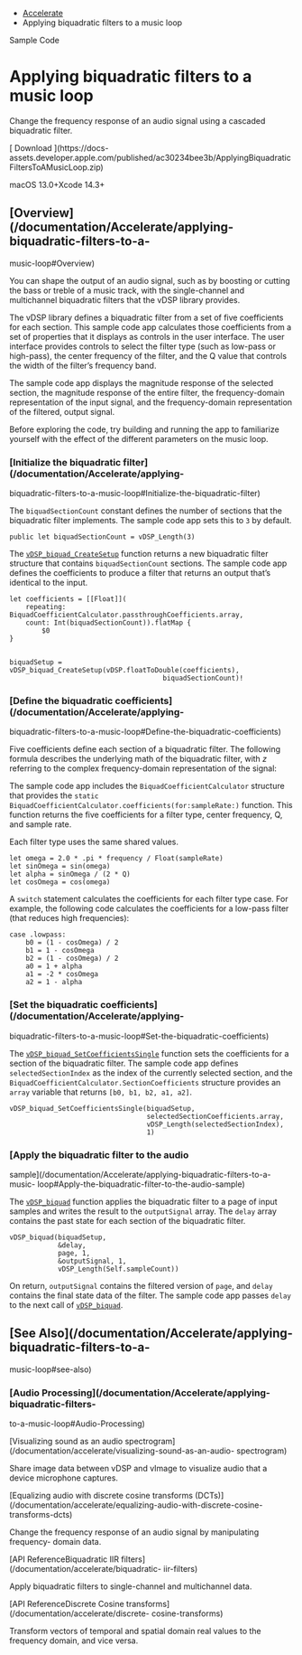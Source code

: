   * [ Accelerate ](/documentation/accelerate)
  * Applying biquadratic filters to a music loop 

Sample Code

# Applying biquadratic filters to a music loop

Change the frequency response of an audio signal using a cascaded biquadratic
filter.

[ Download ](https://docs-
assets.developer.apple.com/published/ac30234bee3b/ApplyingBiquadraticFiltersToAMusicLoop.zip)

macOS 13.0+Xcode 14.3+

## [Overview](/documentation/Accelerate/applying-biquadratic-filters-to-a-
music-loop#Overview)

You can shape the output of an audio signal, such as by boosting or cutting
the bass or treble of a music track, with the single-channel and multichannel
biquadratic filters that the vDSP library provides.

The vDSP library defines a biquadratic filter from a set of five coefficients
for each section. This sample code app calculates those coefficients from a
set of properties that it displays as controls in the user interface. The user
interface provides controls to select the filter type (such as low-pass or
high-pass), the center frequency of the filter, and the Q value that controls
the width of the filter’s frequency band.

The sample code app displays the magnitude response of the selected section,
the magnitude response of the entire filter, the frequency-domain
representation of the input signal, and the frequency-domain representation of
the filtered, output signal.

Before exploring the code, try building and running the app to familiarize
yourself with the effect of the different parameters on the music loop.

### [Initialize the biquadratic filter](/documentation/Accelerate/applying-
biquadratic-filters-to-a-music-loop#Initialize-the-biquadratic-filter)

The `biquadSectionCount` constant defines the number of sections that the
biquadratic filter implements. The sample code app sets this to `3` by
default.

    
    
    public let biquadSectionCount = vDSP_Length(3)
    

The
[`vDSP_biquad_CreateSetup`](/documentation/accelerate/vdsp_biquad_createsetup)
function returns a new biquadratic filter structure that contains
`biquadSectionCount` sections. The sample code app defines the coefficients to
produce a filter that returns an output that’s identical to the input.

    
    
    let coefficients = [[Float]](
        repeating: BiquadCoefficientCalculator.passthroughCoefficients.array,
        count: Int(biquadSectionCount)).flatMap {
            $0
    }
    
    
    biquadSetup = vDSP_biquad_CreateSetup(vDSP.floatToDouble(coefficients),
                                          biquadSectionCount)!
    

### [Define the biquadratic coefficients](/documentation/Accelerate/applying-
biquadratic-filters-to-a-music-loop#Define-the-biquadratic-coefficients)

Five coefficients define each section of a biquadratic filter. The following
formula describes the underlying math of the biquadratic filter, with _z_
referring to the complex frequency-domain representation of the signal:

The sample code app includes the `BiquadCoefficientCalculator` structure that
provides the `static
BiquadCoefficientCalculator.coefficients(for:sampleRate:)` function. This
function returns the five coefficients for a filter type, center frequency, Q,
and sample rate.

Each filter type uses the same shared values.

    
    
    let omega = 2.0 * .pi * frequency / Float(sampleRate)
    let sinOmega = sin(omega)
    let alpha = sinOmega / (2 * Q)
    let cosOmega = cos(omega)
    

A `switch` statement calculates the coefficients for each filter type case.
For example, the following code calculates the coefficients for a low-pass
filter (that reduces high frequencies):

    
    
    case .lowpass:
        b0 = (1 - cosOmega) / 2
        b1 = 1 - cosOmega
        b2 = (1 - cosOmega) / 2
        a0 = 1 + alpha
        a1 = -2 * cosOmega
        a2 = 1 - alpha
    

### [Set the biquadratic coefficients](/documentation/Accelerate/applying-
biquadratic-filters-to-a-music-loop#Set-the-biquadratic-coefficients)

The
[`vDSP_biquad_SetCoefficientsSingle`](/documentation/accelerate/vdsp_biquad_setcoefficientssingle)
function sets the coefficients for a section of the biquadratic filter. The
sample code app defines `selectedSectionIndex` as the index of the currently
selected section, and the `BiquadCoefficientCalculator.SectionCoefficients`
structure provides an `array` variable that returns `[b0, b1, b2, a1, a2]`.

    
    
    vDSP_biquad_SetCoefficientsSingle(biquadSetup,
                                      selectedSectionCoefficients.array,
                                      vDSP_Length(selectedSectionIndex),
                                      1)
    

### [Apply the biquadratic filter to the audio
sample](/documentation/Accelerate/applying-biquadratic-filters-to-a-music-
loop#Apply-the-biquadratic-filter-to-the-audio-sample)

The [`vDSP_biquad`](/documentation/accelerate/vdsp_biquad) function applies
the biquadratic filter to a page of input samples and writes the result to the
`outputSignal` array. The `delay` array contains the past state for each
section of the biquadratic filter.

    
    
    vDSP_biquad(biquadSetup,
                &delay,
                page, 1,
                &outputSignal, 1,
                vDSP_Length(Self.sampleCount))
    

On return, `outputSignal` contains the filtered version of `page`, and `delay`
contains the final state data of the filter. The sample code app passes
`delay` to the next call of
[`vDSP_biquad`](/documentation/accelerate/vdsp_biquad).

## [See Also](/documentation/Accelerate/applying-biquadratic-filters-to-a-
music-loop#see-also)

### [Audio Processing](/documentation/Accelerate/applying-biquadratic-filters-
to-a-music-loop#Audio-Processing)

[Visualizing sound as an audio
spectrogram](/documentation/accelerate/visualizing-sound-as-an-audio-
spectrogram)

Share image data between vDSP and vImage to visualize audio that a device
microphone captures.

[Equalizing audio with discrete cosine transforms
(DCTs)](/documentation/accelerate/equalizing-audio-with-discrete-cosine-
transforms-dcts)

Change the frequency response of an audio signal by manipulating frequency-
domain data.

[API ReferenceBiquadratic IIR filters](/documentation/accelerate/biquadratic-
iir-filters)

Apply biquadratic filters to single-channel and multichannel data.

[API ReferenceDiscrete Cosine transforms](/documentation/accelerate/discrete-
cosine-transforms)

Transform vectors of temporal and spatial domain real values to the frequency
domain, and vice versa.

